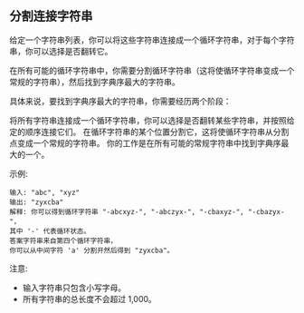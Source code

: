 ## 分割连接字符串

给定一个字符串列表，你可以将这些字符串连接成一个循环字符串，对于每个字符串，你可以选择是否翻转它。

在所有可能的循环字符串中，你需要分割循环字符串（这将使循环字符串变成一个常规的字符串），然后找到字典序最大的字符串。

具体来说，要找到字典序最大的字符串，你需要经历两个阶段：

将所有字符串连接成一个循环字符串，你可以选择是否翻转某些字符串，并按照给定的顺序连接它们。
在循环字符串的某个位置分割它，这将使循环字符串从分割点变成一个常规的字符串。
你的工作是在所有可能的常规字符串中找到字典序最大的一个。

示例:

```
输入: "abc", "xyz"
输出: "zyxcba"
解释: 你可以得到循环字符串 "-abcxyz-", "-abczyx-", "-cbaxyz-", "-cbazyx-"，
其中 '-' 代表循环状态。
答案字符串来自第四个循环字符串，
你可以从中间字符 'a' 分割开然后得到 "zyxcba"。
```

注意:
* 输入字符串只包含小写字母。
* 所有字符串的总长度不会超过 1,000。